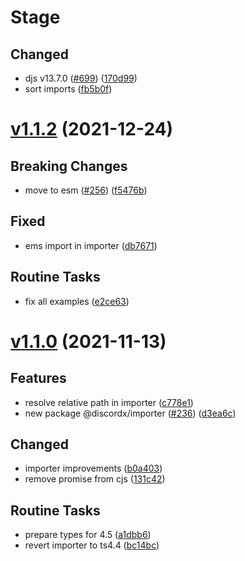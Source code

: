 # Stage

## Changed

- djs v13.7.0 ([#699](https://github.com/discordx-ts/discordx/issues/699)) ([170d99](https://github.com/discordx-ts/discordx/commit/170d99b9b51101810f6ab73f32100d364611957d))
- sort imports ([fb5b0f](https://github.com/discordx-ts/discordx/commit/fb5b0f82661313a4e9e6638db71670a7fb524ac2))

# [v1.1.2](https://github.com/discordx-ts/discordx/releases/tag/i-v1.1.2) (2021-12-24)

## Breaking Changes

- move to esm ([#256](https://github.com/discordx-ts/discordx/issues/256)) ([f5476b](https://github.com/discordx-ts/discordx/commit/f5476b61ab5a9f7b1cfb6f3593f7efe14c1ed424))

## Fixed

- ems import in importer ([db7671](https://github.com/discordx-ts/discordx/commit/db7671f84fde2d125f4d06036ef6e5eb2efa55ba))

## Routine Tasks

- fix all examples ([e2ce63](https://github.com/discordx-ts/discordx/commit/e2ce632e7961cc9e0a98f52207df6335e0da49ac))

# [v1.1.0](https://github.com/discordx-ts/discordx/releases/tag/i-v1.1.0) (2021-11-13)

## Features

- resolve relative path in importer ([c778e1](https://github.com/discordx-ts/discordx/commit/c778e13839457ab9b25a75796af0ae42a5683782))
- new package @discordx/importer ([#236](https://github.com/discordx-ts/discordx/issues/236)) ([d3ea6c](https://github.com/discordx-ts/discordx/commit/d3ea6c3f87617591bd0d5bb0a13c4108921be178))

## Changed

- importer improvements ([b0a403](https://github.com/discordx-ts/discordx/commit/b0a403f87ee29e1cea75b639a1740b9648642354))
- remove promise from cjs ([131c42](https://github.com/discordx-ts/discordx/commit/131c428bd5902cabf861d6a09a186437a1299734))

## Routine Tasks

- prepare types for 4.5 ([a1dbb6](https://github.com/discordx-ts/discordx/commit/a1dbb61562814ffaff4d090d856152423b749d8e))
- revert importer to ts4.4 ([bc14bc](https://github.com/discordx-ts/discordx/commit/bc14bcc28ba2ecf38bceaefafadd9f711c13f36f))
